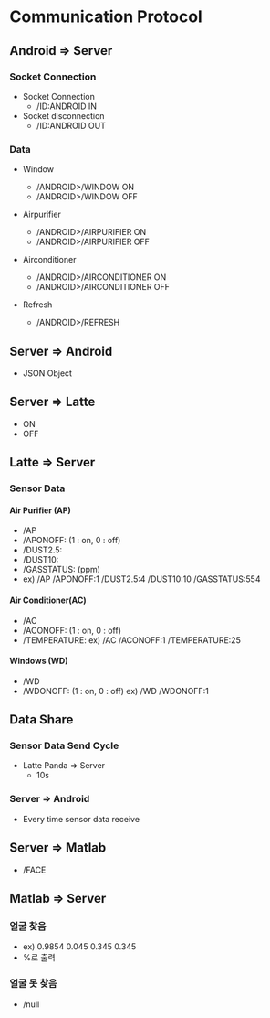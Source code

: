 # Communication Protocol

## Android => Server

### Socket Connection

* Socket Connection
  * /ID:ANDROID IN
* Socket disconnection
  * /ID:ANDROID OUT

### Data

* Window
  * /ANDROID>/WINDOW ON
  * /ANDROID>/WINDOW OFF
* Airpurifier
  * /ANDROID>/AIRPURIFIER ON
  * /ANDROID>/AIRPURIFIER OFF
* Airconditioner
  * /ANDROID>/AIRCONDITIONER ON
  * /ANDROID>/AIRCONDITIONER OFF

* Refresh
  * /ANDROID>/REFRESH

## Server => Android

* JSON Object

## Server => Latte

* ON
* OFF

## Latte => Server

### Sensor Data

#### Air Purifier (AP)
* /AP
* /APONOFF: (1 : on, 0 : off)
* /DUST2.5:
* /DUST10:
* /GASSTATUS: (ppm)
* ex) /AP /APONOFF:1 /DUST2.5:4 /DUST10:10 /GASSTATUS:554
#### Air Conditioner(AC)
* /AC
* /ACONOFF: (1 : on, 0 : off)
* /TEMPERATURE:
ex) /AC /ACONOFF:1 /TEMPERATURE:25
#### Windows (WD)
* /WD
* /WDONOFF: (1 : on, 0 : off)
ex) /WD /WDONOFF:1

## Data Share

### Sensor Data Send Cycle

* Latte Panda => Server
  * 10s

### Server => Android

* Every time sensor data receive

## Server => Matlab
* /FACE
## Matlab => Server
### 얼굴 찾음
* ex) 0.9854 0.045 0.345 0.345
* %로 출력
### 얼굴 못 찾음
* /null





